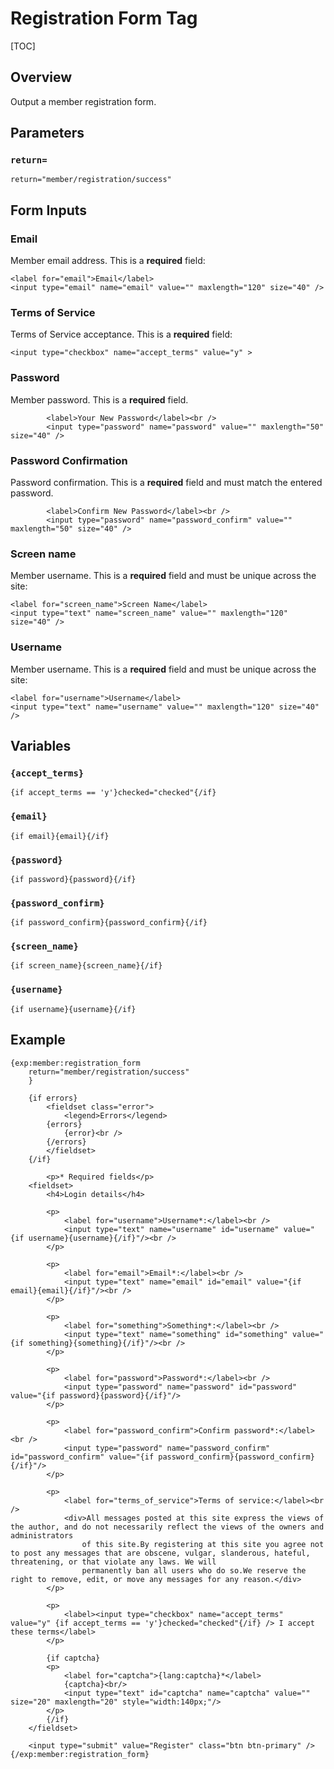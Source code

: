 <!--
    This source file is part of the open source project
    ExpressionEngine User Guide (https://github.com/ExpressionEngine/ExpressionEngine-User-Guide)

    @link      https://expressionengine.com/
    @copyright Copyright (c) 2003-2020, Packet Tide, LLC (https://packettide.com)
    @license   https://expressionengine.com/license Licensed under Apache License, Version 2.0
-->

# Registration Form Tag

[TOC]

## Overview

Output a member registration form.

## Parameters

### `return=`

    return="member/registration/success"


## Form Inputs

### Email

Member email address. This is a **required** field:

    <label for="email">Email</label>
    <input type="email" name="email" value="" maxlength="120" size="40" />


### Terms of Service

Terms of Service acceptance. This is a **required** field:

    <input type="checkbox" name="accept_terms" value="y" >

### Password

Member password. This is a **required** field.

            <label>Your New Password</label><br />
            <input type="password" name="password" value="" maxlength="50" size="40" />


### Password Confirmation

Password confirmation. This is a **required** field and must match the entered password.

            <label>Confirm New Password</label><br />
            <input type="password" name="password_confirm" value="" maxlength="50" size="40" />

### Screen name

Member username. This is a **required** field and must be unique across the site:

    <label for="screen_name">Screen Name</label>
    <input type="text" name="screen_name" value="" maxlength="120" size="40" />

### Username

Member username. This is a **required** field and must be unique across the site:

    <label for="username">Username</label>
    <input type="text" name="username" value="" maxlength="120" size="40" />

<!--
### Custom Member Fields

Member username. This is a **required** field and must be unique across the site:
-->

## Variables

### `{accept_terms}`

    {if accept_terms == 'y'}checked="checked"{/if}

### `{email}`

    {if email}{email}{/if}

### `{password}`

    {if password}{password}{/if}

### `{password_confirm}`

    {if password_confirm}{password_confirm}{/if}

### `{screen_name}`

    {if screen_name}{screen_name}{/if}

### `{username}`

    {if username}{username}{/if}


## Example

    {exp:member:registration_form
        return="member/registration/success"
        }

        {if errors}
            <fieldset class="error">
                <legend>Errors</legend>
            {errors}
                {error}<br />
            {/errors}
            </fieldset>
        {/if}

            <p>* Required fields</p>
        <fieldset>
            <h4>Login details</h4>

            <p>
                <label for="username">Username*:</label><br />
                <input type="text" name="username" id="username" value="{if username}{username}{/if}"/><br />
            </p>

            <p>
                <label for="email">Email*:</label><br />
                <input type="text" name="email" id="email" value="{if email}{email}{/if}"/><br />
            </p>

            <p>
                <label for="something">Something*:</label><br />
                <input type="text" name="something" id="something" value="{if something}{something}{/if}"/><br />
            </p>

            <p>
                <label for="password">Password*:</label><br />
                <input type="password" name="password" id="password" value="{if password}{password}{/if}"/>
            </p>

            <p>
                <label for="password_confirm">Confirm password*:</label><br />
                <input type="password" name="password_confirm" id="password_confirm" value="{if password_confirm}{password_confirm}{/if}"/>
            </p>

            <p>
                <label for="terms_of_service">Terms of service:</label><br />
                <div>All messages posted at this site express the views of the author, and do not necessarily reflect the views of the owners and administrators
                    of this site.By registering at this site you agree not to post any messages that are obscene, vulgar, slanderous, hateful, threatening, or that violate any laws. We will
                    permanently ban all users who do so.We reserve the right to remove, edit, or move any messages for any reason.</div>
            </p>

            <p>
                <label><input type="checkbox" name="accept_terms" value="y" {if accept_terms == 'y'}checked="checked"{/if} /> I accept these terms</label>
            </p>

            {if captcha}
            <p>
                <label for="captcha">{lang:captcha}*</label>
                {captcha}<br/>
                <input type="text" id="captcha" name="captcha" value="" size="20" maxlength="20" style="width:140px;"/>
            </p>
            {/if}
        </fieldset>

        <input type="submit" value="Register" class="btn btn-primary" />
    {/exp:member:registration_form}
